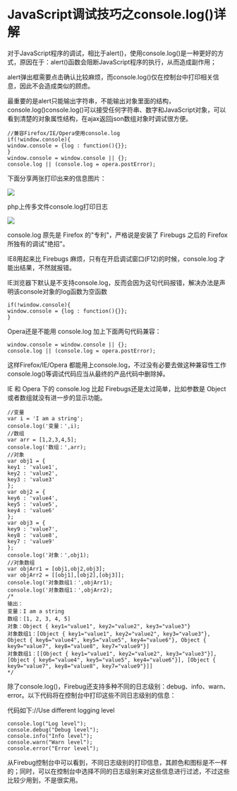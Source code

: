# JavaScript调试技巧之console.log()详解

对于JavaScript程序的调试，相比于alert()，使用console.log()是一种更好的方式，原因在于：alert()函数会阻断JavaScript程序的执行，从而造成副作用；

alert弹出框需要点击确认比较麻烦，而console.log()仅在控制台中打印相关信息，因此不会造成类似的顾虑。

最重要的是alert只能输出字符串，不能输出对象里面的结构，console.log()console.log()可以接受任何字符串、数字和JavaScript对象，可以看到清楚的对象属性结构，在ajax返回json数组对象时调试很方便。

    //兼容Firefox/IE/Opera使用console.log
    if(!window.console){
    window.console = {log : function(){}};
    }
    window.console = window.console || {}; 
    console.log || (console.log = opera.postError);

下面分享两张打印出来的信息图片：

![](http://biang.io/biangpic/blog/6a590eae184a9925fdd82ef2b1ea7384.png)

php上传多文件console.log打印日志

![](http://biang.io/biangpic/blog/68cc6d32ad5584f67b8a0aa1d5d7ddd4.png)

console.log 原先是 Firefox 的"专利"，严格说是安装了 Firebugs 之后的 Firefox 所独有的调试"绝招"。

IE8用起来比 Firebugs 麻烦，只有在开启调试窗口(F12)的时候，console.log 才能出结果，不然就报错。 

IE浏览器下默认是不支持console.log，反而会因为这句代码报错，解决办法是声明该console对象的log函数为空函数

    if(!window.console){
    window.console = {log : function(){}};
    }

Opera还是不能用 console.log 加上下面两句代码兼容： 

    window.console = window.console || {}; 
    console.log || (console.log = opera.postError);

这样Firefox/IE/Opera 都能用上console.log，不过没有必要去做这种兼容性工作 console.log()等调试代码应当从最终的产品代码中删除掉。

IE 和 Opera 下的 console.log 比起 Firebugs还是太过简单，比如参数是 Object 或者数组就没有进一步的显示功能。

    //变量 
    var i = 'I am a string'; 
    console.log('变量：',i); 
    //数组 
    var arr = [1,2,3,4,5]; 
    console.log('数组：',arr); 
    //对象 
    var obj1 = { 
    key1 : 'value1', 
    key2 : 'value2', 
    key3 : 'value3' 
    }; 
    var obj2 = { 
    key6 : 'value4', 
    key5 : 'value5', 
    key4 : 'value6' 
    }; 
    var obj3 = { 
    key9 : 'value7', 
    key8 : 'value8', 
    key7 : 'value9' 
    }; 
    console.log('对象：',obj1); 
    //对象数组 
    var objArr1 = [obj1,obj2,obj3]; 
    var objArr2 = [[obj1],[obj2],[obj3]]; 
    console.log('对象数组1：',objArr1); 
    console.log('对象数组1：',objArr2); 
    /* 
    输出： 
    变量：I am a string 
    数组：[1, 2, 3, 4, 5] 
    对象：Object { key1="value1", key2="value2", key3="value3"} 
    对象数组1：[Object { key1="value1", key2="value2", key3="value3"}, Object { key6="value4", key5="value5", key4="value6"}, Object { key9="value7", key8="value8", key7="value9"}] 
    对象数组1：[[Object { key1="value1", key2="value2", key3="value3"}], [Object { key6="value4", key5="value5", key4="value6"}], [Object { key9="value7", key8="value8", key7="value9"}]] 
    */

除了console.log()，Firebug还支持多种不同的日志级别：debug、info、warn、error。以下代码将在控制台中打印这些不同日志级别的信息：

代码如下://Use different logging level

    console.log("Log level");
    console.debug("Debug level");
    console.info("Info level");
    console.warn("Warn level");
    console.error("Error level");

从Firebug控制台中可以看到，不同日志级别的打印信息，其颜色和图标是不一样的；同时，可以在控制台中选择不同的日志级别来对这些信息进行过滤，不过这些比较少用到，不是很实用。
